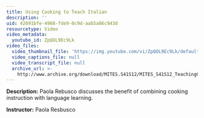```yaml
---
title: Using Cooking to Teach Italian
description: ''
uid: 42691bfe-4988-fde9-0c9d-aab5a06c943d
resourcetype: Video
video_metadata:
  youtube_id: ZpQOL9Ec9Lk
video_files:
  video_thumbnail_file: 'https://img.youtube.com/vi/ZpQOL9Ec9Lk/default.jpg'
  video_captions_file: null
  video_transcript_file: null
  archive_url: >-
    http://www.archive.org/download/MITES.S41S12/MITES_S41S12_Teaching08_300k.mp4
---
```


**Description:** Paola Rebusco discusses the benefit of combining cooking instruction with language learning.

**Instructor:** Paola Resbusco